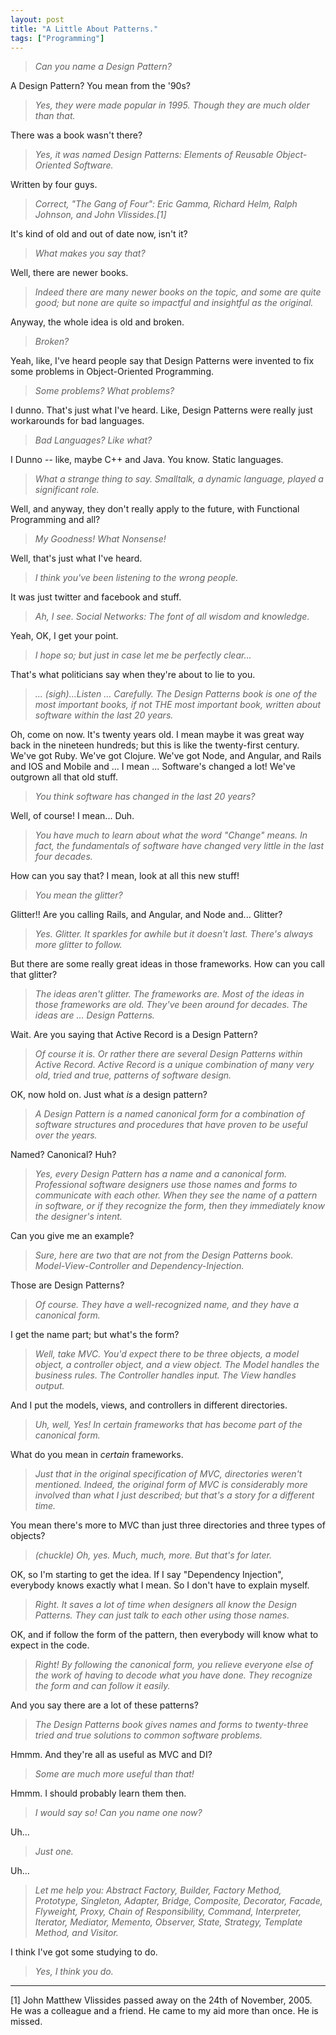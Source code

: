 ```yaml
---
layout: post
title: "A Little About Patterns."
tags: ["Programming"]
---
```


> _Can you name a Design Pattern?_

A Design Pattern?  You mean from the '90s?

> _Yes, they were made popular in 1995.  Though they are much older than that._

There was a book wasn't there?

> _Yes, it was named Design Patterns: Elements of Reusable Object-Oriented Software._

Written by four guys.

> _Correct, "The Gang of Four": Eric Gamma, Richard Helm, Ralph Johnson, and John Vlissides.[1]_

It's kind of old and out of date now, isn't it?

> _What makes you say that?_

Well, there are newer books.

> _Indeed there are many newer books on the topic, and some are quite good; but none are quite so impactful and insightful as the original._

Anyway, the whole idea is old and broken.

> _Broken?_

Yeah, like, I've heard people say that Design Patterns were invented to fix some problems in Object-Oriented Programming.

> _Some problems?  What problems?_

I dunno.  That's just what I've heard.  Like, Design Patterns were really just workarounds for bad languages.

> _Bad Languages?  Like what?_

I Dunno -- like, maybe C++ and Java.  You know.  Static languages.

> _What a strange thing to say.  Smalltalk, a dynamic language, played a significant role._

Well, and anyway, they don't really apply to the future, with Functional Programming and all?

> _My Goodness!  What Nonsense!_

Well, that's just what I've heard.

> _I think you've been listening to the wrong people._

It was just twitter and facebook and stuff.

> _Ah, I see.  Social Networks:  The font of all wisdom and knowledge._

Yeah, OK, I get your point.  

> _I hope so; but just in case let me be perfectly clear..._

That's what politicians say when they're about to lie to you.

> _... (sigh)...Listen ... Carefully.  The Design Patterns book is one of the most important books, if not THE most important book, written about software within the last 20 years._

Oh, come on now.  It's twenty years old.  I mean maybe it was great way back in the nineteen hundreds; but this is like the twenty-first century.  We've got Ruby.  We've got Clojure.  We've got Node, and Angular, and Rails and IOS and Mobile and ... I mean ... Software's changed a lot!  We've outgrown all that old stuff.

> _You think software has changed in the last 20 years?_

Well, of course!  I mean...   Duh.  

> _You have much to learn about what the word "Change" means.  In fact, the fundamentals of software have changed very little in the last four decades._

How can you say that?  I mean, look at all this new stuff!

> _You mean the glitter?_

Glitter!!  Are you calling Rails, and Angular, and Node and...  Glitter?

> _Yes.  Glitter.  It sparkles for awhile but it doesn't last.  There's always more glitter to follow._

But there are some really great ideas in those frameworks.  How can you call that glitter?

> _The ideas aren't glitter.   The frameworks are.  Most of the ideas in those frameworks are old.  They've been around for decades.  The ideas are ... Design Patterns._

Wait.  Are you saying that Active Record is a Design Pattern?

> _Of course it is.  Or rather there are several Design Patterns within Active Record.  Active Record is a unique combination of many very old, tried and true, patterns of software design._

OK, now hold on.  Just what _is_ a design pattern?

> _A Design Pattern is a named canonical form for a combination of software structures and procedures that have proven to be useful over the years._

Named?  Canonical?  Huh?

> _Yes, every Design Pattern has a name and a canonical form.  Professional software designers use those names and forms to communicate with each other.  When they see the name of a pattern in software, or if they recognize the form, then they immediately know the designer's intent._

Can you give me an example?

> _Sure, here are two that are not from the Design Patterns book.  Model-View-Controller and Dependency-Injection._

Those are Design Patterns?

> _Of course.  They have a well-recognized name, and they have a canonical form._

I get the name part; but what's the form?

>_Well, take MVC.  You'd expect there to be three objects, a model object, a controller object, and a view object.  The Model handles the business rules.  The Controller handles input.  The View handles output._

And I put the models, views, and controllers in different directories.

> _Uh, well, Yes!  In certain frameworks that has become part of the canonical form._

What do you mean in _certain_ frameworks.

> _Just that in the original specification of MVC, directories weren't mentioned.  Indeed, the original form of MVC is considerably more involved than what I just described; but that's a story for a different time._

You mean there's more to MVC than just three directories and three types of objects?

> _(chuckle) Oh, yes.  Much, much, more.  But that's for later._

OK, so I'm starting to get the idea.  If I say "Dependency Injection", everybody knows exactly what I mean.  So I don't have to explain myself.  

> _Right.  It saves a lot of time when designers all know the Design Patterns.  They can just talk to each other using those names._

OK, and if follow the form of the pattern, then everybody will know what to expect in the code.

> _Right!  By following the canonical form, you relieve everyone else of the work of having to decode what you have done.  They recognize the form and can follow it easily._

And you say there are a lot of these patterns?

> _The Design Patterns book gives names and forms to twenty-three tried and true solutions to common software problems._

Hmmm.  And they're all as useful as MVC and DI?

> _Some are much more useful than that!_

Hmmm.  I should probably learn them then.

> _I would say so!  Can you name one now?_

Uh...

> _Just one._

Uh...

> _Let me help you: Abstract Factory, Builder, Factory Method, Prototype, Singleton, Adapter, Bridge, Composite, Decorator, Facade, Flyweight, Proxy, Chain of Responsibility, Command, Interpreter, Iterator, Mediator, Memento, Observer, State, Strategy, Template Method, and Visitor._

I think I've got some studying to do.

> _Yes, I think you do._



----
[1] John Matthew Vlissides passed away on the 24th of November, 2005.  He was a colleague and a friend.  He came to my aid more than once.  He is missed.



